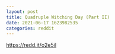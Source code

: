 ```yaml
--- 
layout: post 
title: Quadruple Witching Day (Part II) 
date: 2021-06-17 1623982535 
categories: reddit 
--- 
```

https://redd.it/o2e5il